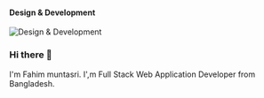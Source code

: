 #### Design & Development
![Design & Development](https://arturssmirnovs.github.io/github-profile-readme-generator/images/banner.png)
### Hi there 👋
I'm Fahim muntasri. I',m Full Stack Web Application Developer from  Bangladesh. 
